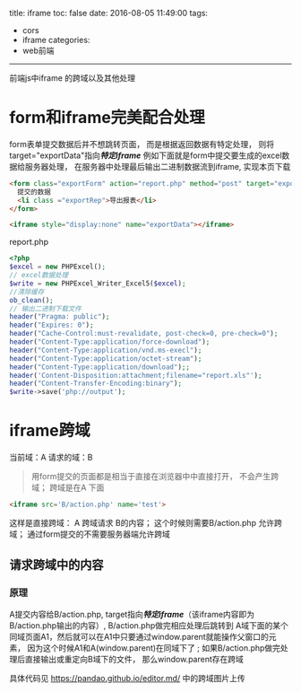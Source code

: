 title: iframe
toc: false
date: 2016-08-05 11:49:00
tags:
 - cors
 - iframe
categories:
 - web前端
---


前端js中iframe 的跨域以及其他处理
<!--more-->

# form和iframe完美配合处理

form表单提交数据后并不想跳转页面， 而是根据返回数据有特定处理， 则将target="exportData"指向***特定iframe***
例如下面就是form中提交要生成的excel数据给服务器处理， 在服务器中处理最后输出二进制数据流到iframe, 实现本页下载
```html
<form class="exportForm" action="report.php" method="post" target="exportData">
  提交的数据
  <li class ="exportRep">导出报表</li>
</form>

<iframe style="display:none" name="exportData"></iframe>
```

report.php

```PHP
<?php
$excel = new PHPExcel();
// excel数据处理
$write = new PHPExcel_Writer_Excel5($excel);
//清除缓存
ob_clean();
// 输出二进制下载文件
header("Pragma: public");
header("Expires: 0");
header("Cache-Control:must-revalidate, post-check=0, pre-check=0");
header("Content-Type:application/force-download");
header("Content-Type:application/vnd.ms-execl");
header("Content-Type:application/octet-stream");
header("Content-Type:application/download");;
header('Content-Disposition:attachment;filename="report.xls"');
header("Content-Transfer-Encoding:binary");
$write->save('php://output');
```

# iframe跨域

当前域：A  请求的域：B

>用form提交的页面都是相当于直接在浏览器中中直接打开， 不会产生跨域； 跨域是在A 下面
```html
<iframe src='B/action.php' name='test'>
```
这样是直接跨域： A 跨域请求 B的内容； 这个时候则需要B/action.php 允许跨域； 通过form提交的不需要服务器端允许跨域

## 请求跨域中的内容

### 原理

A提交内容给B/action.php, target指向***特定iframe***（该iframe内容即为 B/action.php输出的内容）,  B/action.php做完相应处理后跳转到 A域下面的某个同域页面A1，然后就可以在A1中只要通过window.parent就能操作父窗口的元素， 因为这个时候A1和A(window.parent)在同域下了 ; 如果B/action.php做完处理后直接输出或重定向B域下的文件， 那么window.parent存在跨域

具体代码见 https://pandao.github.io/editor.md/   中的跨域图片上传
